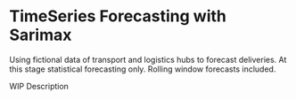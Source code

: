 # TimeSeries Forecasting with Sarimax

Using fictional data of transport and logistics hubs to forecast deliveries. At this stage statistical forecasting only. 
Rolling window forecasts included.

WIP Description
